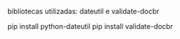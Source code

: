 bibliotecas utilizadas: dateutil e validate-docbr

pip install python-dateutil
pip install validate-docbr